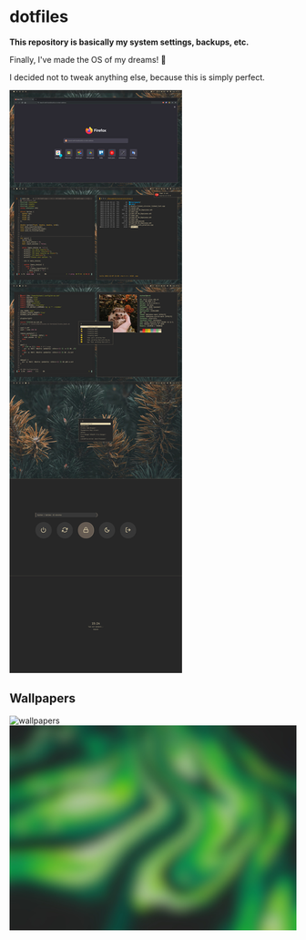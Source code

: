 # dotfiles
**This repository is basically my system settings, backups, etc.**

Finally, I've made the OS of my dreams! 🤩

I decided not to tweak anything else, because this is simply perfect.

![screenshot](screen-pc.jpg)

## Wallpapers

![wallpapers](bg-pc.jpg)
![wallpapers](bg-laptop.jpg)
